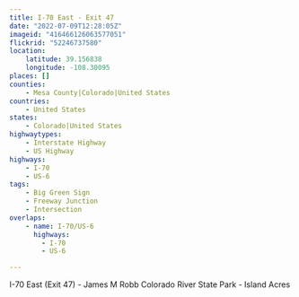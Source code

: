 ```yaml
---
title: I-70 East - Exit 47
date: "2022-07-09T12:28:05Z"
imageid: "416466126063577051"
flickrid: "52246737580"
location:
    latitude: 39.156838
    longitude: -108.30095
places: []
counties:
    - Mesa County|Colorado|United States
countries:
    - United States
states:
    - Colorado|United States
highwaytypes:
    - Interstate Highway
    - US Highway
highways:
    - I-70
    - US-6
tags:
    - Big Green Sign
    - Freeway Junction
    - Intersection
overlaps:
    - name: I-70/US-6
      highways:
        - I-70
        - US-6

---
```

I-70 East (Exit 47) - James M Robb Colorado River State Park - Island Acres